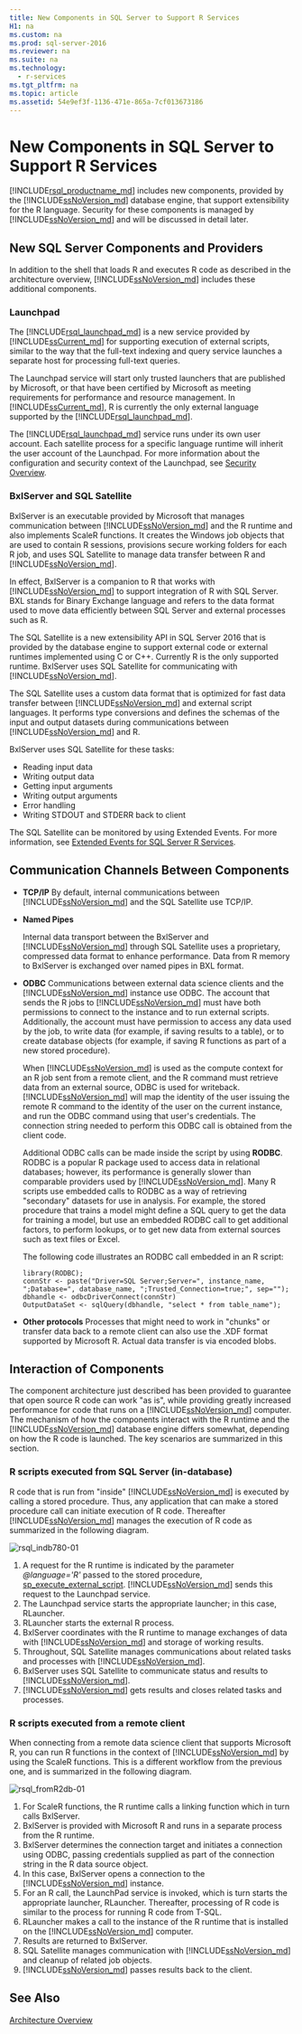 ```yaml
---
title: New Components in SQL Server to Support R Services
H1: na
ms.custom: na
ms.prod: sql-server-2016
ms.reviewer: na
ms.suite: na
ms.technology: 
  - r-services
ms.tgt_pltfrm: na
ms.topic: article
ms.assetid: 54e9ef3f-1136-471e-865a-7cf013673186
---
```

# New Components in SQL Server to Support R Services

[!INCLUDE[rsql_productname_md](../../Token/Other/rsql_productname_md.md)] includes new components, provided by the [!INCLUDE[ssNoVersion_md](../../Token/Other/ssNoVersion_md.md)] database engine, that support extensibility for the R language. Security for these components is managed by [!INCLUDE[ssNoVersion_md](../../Token/Other/ssNoVersion_md.md)] and will be discussed in detail later.

## New SQL Server Components and Providers

In addition to the shell that loads R and executes R code as described in the architecture overview, [!INCLUDE[ssNoVersion_md](../../Token/Other/ssNoVersion_md.md)] includes these additional components.

### **Launchpad** 
  The [!INCLUDE[rsql_launchpad_md](../../Token/Other/rsql_launchpad_md.md)] is a new service provided by [!INCLUDE[ssCurrent_md](../../Token/Other/ssCurrent_md.md)] for supporting execution of external scripts, similar to the way that the full-text indexing and query service launches a separate host for processing full-text queries. 
  
  The Launchpad service will start only trusted launchers that are published by Microsoft, or that have been certified by Microsoft as meeting requirements for performance and resource management. In [!INCLUDE[ssCurrent_md](../../Token/Other/ssCurrent_md.md)], R is currently the only external language supported by the [!INCLUDE[rsql_launchpad_md](../../Token/Other/rsql_launchpad_md.md)].
  
  The [!INCLUDE[rsql_launchpad_md](../../Token/Other/rsql_launchpad_md.md)] service runs under its own user account. Each satellite process for a specific language runtime will inherit the user account of the Launchpad. For more information about the configuration and security context of the Launchpad, see [Security Overview](../../Topics/TopicNameNotContainA/Security-Overview--SQL-Server-R-Services-.md).

### **BxlServer and SQL Satellite**
  BxlServer is an executable provided by Microsoft that manages communication between [!INCLUDE[ssNoVersion_md](../../Token/Other/ssNoVersion_md.md)] and the R runtime and also implements ScaleR functions. It creates the Windows job objects that are used to contain R sessions, provisions secure working folders for each R job, and uses SQL Satellite to manage data transfer between R and [!INCLUDE[ssNoVersion_md](../../Token/Other/ssNoVersion_md.md)].  

  In effect, BxlServer is a companion to R that works with [!INCLUDE[ssNoVersion_md](../../Token/Other/ssNoVersion_md.md)] to support integration of R with SQL Server. BXL stands for Binary Exchange language and refers to the data format used to move data efficiently between SQL Server and external processes such as R. 

 The SQL Satellite is a new extensibility API in SQL Server 2016 that is provided by the database engine to support external code or external runtimes implemented using C or C++. Currently R is the only supported runtime. BxlServer uses SQL Satellite for communicating with [!INCLUDE[ssNoVersion_md](../../Token/Other/ssNoVersion_md.md)].
 
  The SQL Satellite uses a custom data format that is optimized for fast data transfer between [!INCLUDE[ssNoVersion_md](../../Token/Other/ssNoVersion_md.md)] and external script languages. It performs type conversions and defines the schemas of the input and output datasets during communications between [!INCLUDE[ssNoVersion_md](../../Token/Other/ssNoVersion_md.md)] and R.

  BxlServer uses SQL Satellite for these tasks: 
  - Reading input data
  - Writing output data
  - Getting input arguments
  - Writing output arguments
  - Error handling
  - Writing STDOUT and STDERR back to client

  The SQL Satellite can be monitored by using Extended Events. For more information, see [Extended Events for SQL Server R Services](../../Topics/TopicNameNotContainA/Extended-Events-for-SQL-Server-R-Services.md).


## Communication Channels Between Components

+ **TCP/IP**
  By default, internal communications between [!INCLUDE[ssNoVersion_md](../../Token/Other/ssNoVersion_md.md)] and the SQL Satellite use TCP/IP.

+ **Named Pipes**

  Internal data transport between the BxlServer and [!INCLUDE[ssNoVersion_md](../../Token/Other/ssNoVersion_md.md)] through SQL Satellite uses a proprietary, compressed data format to enhance performance. Data from R memory to BxlServer is exchanged over named pipes in BXL format. 
  
+ **ODBC**
  Communications between external data science clients and the [!INCLUDE[ssNoVersion_md](../../Token/Other/ssNoVersion_md.md)] instance use ODBC. The account that sends the R jobs to [!INCLUDE[ssNoVersion_md](../../Token/Other/ssNoVersion_md.md)] must have both permissions to connect to the instance and to run external scripts. Additionally, the account must have permission to access any data used by the job, to write data \(for example, if saving results to a table\), or to create database objects \(for example, if saving R functions as part of a new stored procedure\).

  When [!INCLUDE[ssNoVersion_md](../../Token/Other/ssNoVersion_md.md)] is used as the compute context for an R job sent from a remote client, and the R command must retrieve data from an external source, ODBC is used for writeback. [!INCLUDE[ssNoVersion_md](../../Token/Other/ssNoVersion_md.md)] will map the identity of the user issuing the remote R command to the identity of the user on the current instance, and run the ODBC command using that user's credentials. The connection string needed to perform this ODBC call is obtained from the client code.
  
  Additional ODBC calls can be made inside the script by using **RODBC**. RODBC is a popular R package used to access data in relational databases; however, its performance is generally slower than comparable providers used by [!INCLUDE[ssNoVersion_md](../../Token/Other/ssNoVersion_md.md)]. Many R scripts use embedded calls to RODBC as a way of retrieving "secondary" datasets for use in analysis. For example, the stored procedure that trains a model might define a SQL query to get the data for training a model, but use an embedded RODBC call to get additional factors, to perform lookups, or to get new data from external sources such as text files or Excel.

  The following code illustrates an RODBC call embedded in an R script:
   ~~~~
  library(RODBC);
  connStr <- paste("Driver=SQL Server;Server=", instance_name, ";Database=", database_name, ";Trusted_Connection=true;", sep="");
  dbhandle <- odbcDriverConnect(connStr)
  OutputDataSet <- sqlQuery(dbhandle, "select * from table_name");
  ~~~~

+ **Other protocols**
  Processes that might need to work in "chunks" or transfer data back to a remote client can also use the .XDF format supported by Microsoft R. Actual data transfer is via encoded blobs.

## Interaction of Components

The component architecture just described has been provided to guarantee that open source R code can work "as is", while providing greatly increased performance for code that runs on a [!INCLUDE[ssNoVersion_md](../../Token/Other/ssNoVersion_md.md)] computer. The mechanism of how the components interact with the R runtime and the [!INCLUDE[ssNoVersion_md](../../Token/Other/ssNoVersion_md.md)] database engine differs somewhat, depending on how the R code is launched. The key scenarios are summarized in this section. 
 
### R scripts executed from SQL Server (in-database)

R code that is run from "inside" [!INCLUDE[ssNoVersion_md](../../Token/Other/ssNoVersion_md.md)] is executed by calling a stored procedure. Thus, any application that can make a stored procedure call can initiate execution of R code.  Thereafter [!INCLUDE[ssNoVersion_md](../../Token/Other/ssNoVersion_md.md)] manages the execution of R code as summarized in the following diagram.

![rsql_indb780-01](../../Images/Image/ImageNotContaina/rsql_indb780-01.png)

1. A request for the R runtime is indicated by the parameter _@language='R'_ passed to the stored procedure, [sp_execute_external_script](sp_execute_external_script%20\(Transact-SQL\).md). [!INCLUDE[ssNoVersion_md](../../Token/Other/ssNoVersion_md.md)] sends this request to the Launchpad service.
2. The Launchpad service starts the appropriate launcher; in this case, RLauncher.
3. RLauncher starts the external R process.
4. BxlServer coordinates with the R runtime to manage exchanges of data with [!INCLUDE[ssNoVersion_md](../../Token/Other/ssNoVersion_md.md)] and storage of working results.
5. Throughout, SQL Satellite manages communications about related tasks and processes with [!INCLUDE[ssNoVersion_md](../../Token/Other/ssNoVersion_md.md)].
6. BxlServer uses SQL Satellite to communicate status and results to [!INCLUDE[ssNoVersion_md](../../Token/Other/ssNoVersion_md.md)].
7. [!INCLUDE[ssNoVersion_md](../../Token/Other/ssNoVersion_md.md)] gets results and closes related tasks and processes. 


### R scripts executed from a remote client

When connecting from a remote data science client that supports Microsoft R, you can run R functions in the context of [!INCLUDE[ssNoVersion_md](../../Token/Other/ssNoVersion_md.md)] by using the ScaleR functions. This is a different workflow from the previous one, and is summarized in the following diagram.


![rsql_fromR2db-01](../../Images/Image/ImageNotContaina/rsql_fromR2db-01.png)

1. For ScaleR functions, the R runtime calls a linking function which in turn calls BxlServer. 
2. BxlServer is provided with Microsoft R and runs in a separate process from the R runtime.
3. BxlServer determines the connection target and initiates a connection using ODBC, passing credentials supplied as part of the connection string in the R data source object.
4. In this case, BxlServer opens a connection to the [!INCLUDE[ssNoVersion_md](../../Token/Other/ssNoVersion_md.md)] instance.
5. For an R call, the LaunchPad service is invoked, which is turn starts the appropriate launcher, RLauncher. Thereafter, processing of R code is similar to the process for running R code from T-SQL.
6. RLauncher makes a call to the instance of the R runtime that is installed on the [!INCLUDE[ssNoVersion_md](../../Token/Other/ssNoVersion_md.md)] computer. 
7. Results are returned to BxlServer.
8. SQL Satellite manages communication with [!INCLUDE[ssNoVersion_md](../../Token/Other/ssNoVersion_md.md)] and cleanup of related job objects.
9. [!INCLUDE[ssNoVersion_md](../../Token/Other/ssNoVersion_md.md)] passes results back to the client.

## See Also
[Architecture Overview](../../Topics/TopicNameNotContainA/Architecture-Overview--SQL-Server-R-Services-.md)
